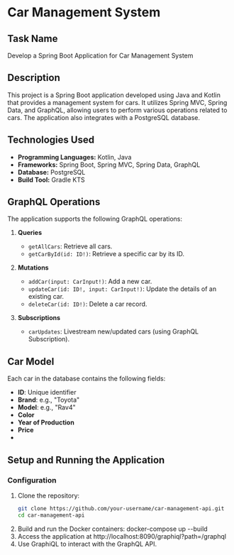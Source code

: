 # Car Management System

## Task Name
Develop a Spring Boot Application for Car Management System

## Description
This project is a Spring Boot application developed using Java and Kotlin that provides a management system for cars. It utilizes Spring MVC, Spring Data, and GraphQL, allowing users to perform various operations related to cars. The application also integrates with a PostgreSQL database.

## Technologies Used
- **Programming Languages:** Kotlin, Java
- **Frameworks:** Spring Boot, Spring MVC, Spring Data, GraphQL
- **Database:** PostgreSQL
- **Build Tool:** Gradle KTS

## GraphQL Operations
The application supports the following GraphQL operations:
1. **Queries**
   - `getAllCars`: Retrieve all cars.
   - `getCarById(id: ID!)`: Retrieve a specific car by its ID.

2. **Mutations**
   - `addCar(input: CarInput!)`: Add a new car.
   - `updateCar(id: ID!, input: CarInput!)`: Update the details of an existing car.
   - `deleteCar(id: ID!)`: Delete a car record.

3. **Subscriptions**
   - `carUpdates`: Livestream new/updated cars (using GraphQL Subscription).

## Car Model
Each car in the database contains the following fields:
- **ID**: Unique identifier
- **Brand**: e.g., "Toyota"
- **Model**: e.g., "Rav4"
- **Color**
- **Year of Production**
- **Price**
- 
## Setup and Running the Application

### Configuration
1. Clone the repository:
   ```bash
   git clone https://github.com/your-username/car-management-api.git
   cd car-management-api
2. Build and run the Docker containers:
  docker-compose up --build
3. Access the application at http://localhost:8090/graphiql?path=/graphql
4. Use GraphiQL to interact with the GraphQL API.
